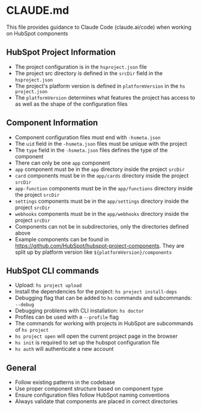 # CLAUDE.md

This file provides guidance to Claude Code (claude.ai/code) when working on HubSpot components 
## HubSpot Project Information
- The project configuration is in the `hsproject.json` file
- The project src directory is defined in the `srcDir` field in the `hsproject.json`
- The project's platform version is defined in `platformVersion` in the `hs project.json`
- The `platformVersion` determines what features the project has access to as well as the shape of the configuration files

## Component Information
- Component configuration files must end with `-hsmeta.json`
- The `uid` field in the `-hsmeta.json` files must be unique with the project
- The `type` field in the `-hsmeta.json` files defines the type of the component
- There can only be one `app` component
- `app` component must be in the `app` directory inside the project `srcDir`
- `card` components must be in the `app/cards` directory inside the project `srcDir`
- `app-function` components must be in the `app/functions` directory  inside the project `srcDir`
- `settings` components must be in the `app/settings` directory inside the project `srcDir`
- `webhooks` components must be in the `app/webhooks` directory inside the project `srcDir`
- Components can not be in subdirectories, only the directories defined above 
- Example components can be found in https://github.com/HubSpot/hubspot-project-components.  They are split up by platform version like `${platformVersion}/components` 

## HubSpot CLI commands
- Upload: `hs project upload`
- Install the dependencies for the project: `hs project install-deps`
- Debugging flag that can be added to `hs` commands and subcommands: `--debug`
- Debugging problems with CLI installation: `hs doctor`
- Profiles can be used with a `--profile` flag
- The commands for working with projects in HubSpot are subcommands of `hs project`
- `hs project open` will open the current project page in the browser
- `hs init` is required to set up the hubspot configuration file
- `hs auth` will authenticate a new account

## General
- Follow existing patterns in the codebase
- Use proper component structure based on component type
- Ensure configuration files follow HubSpot naming conventions
- Always validate that components are placed in correct directories